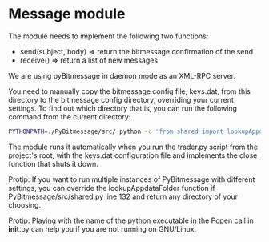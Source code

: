 Message module
==============

The module needs to implement the following two functions:

- send(subject, body) => return the bitmessage confirmation of the send
- receive() => return a list of new messages

We are using pyBitmessage in daemon mode as an XML-RPC server.

You need to manually copy the bitmessage config file, keys.dat, from this directory to the bitmessage config directory, overriding your current settings. To find out which directory that is, you can run the following command from the current directory:

```sh
PYTHONPATH=./PyBitmessage/src/ python -c 'from shared import lookupAppdataFolder as f; print(f());'
```

The module runs it automatically when you run the trader.py script from the project's root, with the keys.dat configuration file and implements the close function that shuts it down.

Protip: If you want to run multiple instances of PyBitmessage with different settings, you can override the lookupAppdataFolder function if PyBitmessage/src/shared.py line 132 and return any directory of your choosing.

Protip: Playing with the name of the python executable in the Popen call in __init__.py can help you if you are not running on GNU/Linux.

